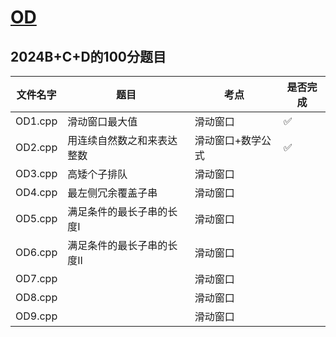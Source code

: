 # [OD](https://sars2025.blog.csdn.net/article/details/124204594)

## 2024B+C+D的100分题目

| 文件名字 | 题目                       | 考点              | 是否完成 |
| -------- | -------------------------- | ----------------- | -------- |
| OD1.cpp  | 滑动窗口最大值             | 滑动窗口          | ✅        |
| OD2.cpp  | 用连续自然数之和来表达整数 | 滑动窗口+数学公式 | ✅        |
| OD3.cpp  | 高矮个子排队               | 滑动窗口          |          |
| OD4.cpp  | 最左侧冗余覆盖子串         | 滑动窗口          |          |
| OD5.cpp  | 满足条件的最长子串的长度I  | 滑动窗口          |          |
| OD6.cpp  | 满足条件的最长子串的长度II | 滑动窗口          |          |
| OD7.cpp  |                            | 滑动窗口          |          |
| OD8.cpp  |                            | 滑动窗口          |          |
| OD9.cpp  |                            | 滑动窗口          |          |
